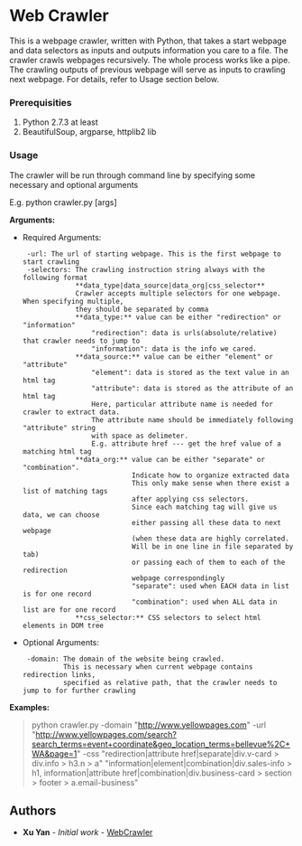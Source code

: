 # Web Crawler
This is a webpage crawler, written with Python, that takes a start webpage and data selectors as inputs and outputs information you care to a file.
The crawler crawls webpages recursively. The whole process works like a pipe. The crawling outputs of previous webpage will serve as inputs to crawling next webpage.
For details, refer to Usage section below.

### Prerequisities

 1. Python 2.7.3 at least
 2. BeautifulSoup, argparse, httplib2 lib

### Usage 

The crawler will be run through command line by specifying some necessary and optional arguments

E.g. python crawler.py [args]

**Arguments:**

 - Required Arguments:

		-url: The url of starting webpage. This is the first webpage to start crawling
		-selectors: The crawling instruction string always with the following format
			        **data_type|data_source|data_org|css_selector**
			        Crawler accepts multiple selectors for one webpage. When specifying multiple,
			        they should be separated by comma
        			**data_type:** value can be either "redirection" or "information"
		    		    "redirection": data is urls(absolute/relative) that crawler needs to jump to
			    	    "information": data is the info we cared.
			        **data_source:** value can be either "element" or "attribute"
				        "element": data is stored as the text value in an html tag
				        "attribute": data is stored as the attribute of an html tag
				     	Here, particular attribute name is needed for crawler to extract data.
				     	The attribute name should be immediately following "attribute" string
				     	with space as delimeter.
						E.g. attribute href --- get the href value of a matching html tag
			        **data_org:** value can be either "separate" or "combination".
			                      Indicate how to organize extracted data
				                  This only make sense when there exist a list of matching tags
				                  after applying css selectors.
				                  Since each matching tag will give us data, we can choose
				                  either passing all these data to next webpage
				                  (when these data are highly correlated.
				                  Will be in one line in file separated by tab)
				                  or passing each of them to each of the redirection
				                  webpage correspondingly
				                  "separate": used when EACH data in list is for one record
				                  "combination": used when ALL data in list are for one record
			        **css_selector:** CSS selectors to select html elements in DOM tree

 - Optional Arguments:

		-domain: The domain of the website being crawled.
		         This is necessary when current webpage contains redirection links,
		         specified as relative path, that the crawler needs to jump to for further crawling

**Examples:**

> python crawler.py -domain "http://www.yellowpages.com" -url "http://www.yellowpages.com/search?search_terms=event+coordinate&geo_location_terms=bellevue%2C+WA&page=1"
-css "redirection|attribute href|separate|div.v-card > div.info > h3.n > a"
     "information|element|combination|div.sales-info > h1, information|attribute href|combination|div.business-card > section > footer > a.email-business"

## Authors

* **Xu Yan** - *Initial work* - [WebCrawler](https://github.com/XuYan/WebCrawler)